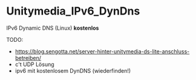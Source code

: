 # Unitymedia_IPv6_DynDns
IPv6 Dynamic DNS (Linux) **kostenlos**

TODO: 
* https://blog.sengotta.net/server-hinter-unitymedia-ds-lite-anschluss-betreiben/
* c't UDP Lösung
* ipv6 mit kostenlosem DynDNS (wiederfinden!)
